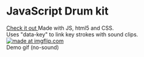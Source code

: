 <h1>JavaScript Drum kit </h1>
<a href = "https://rawgit.com/sstroink/JavaScript-Fun-Stuff/master/01%20-%20JavaScript%20Drum%20Kit/index.html">Check it out </a>
Made with JS, html5 and CSS. </br>
Uses "data-key" to link key strokes with sound clips. </br>
<a href="https://imgflip.com/gif/240mce"><img src="https://i.imgflip.com/240mce.gif" title="made at imgflip.com"/></a> </br>
Demo gif (no-sound)
